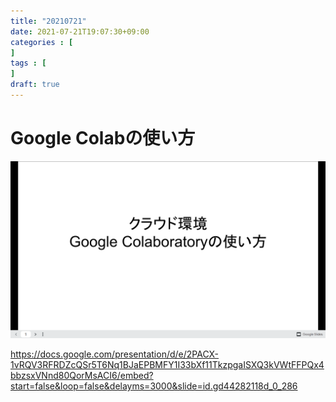 ```yaml
---
title: "20210721"
date: 2021-07-21T19:07:30+09:00
categories : [
]
tags : [
]
draft: true
---
```


# Google Colabの使い方

![image-20210721191221139](image-20210721191221139.png)



https://docs.google.com/presentation/d/e/2PACX-1vRQV3RFRDZcQSr5T6Nq1BJaEPBMFY1I33bXf11TkzpgaISXQ3kVWtFFPQx4bbzsxVNnd80QorMsACI6/embed?start=false&loop=false&delayms=3000&slide=id.gd44282118d_0_286

